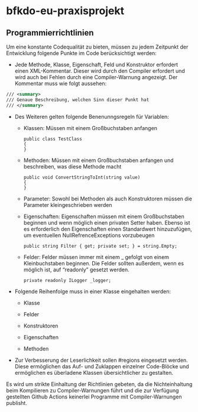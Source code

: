 # bfkdo-eu-praxisprojekt

## Programmierrichtlinien

Um eine konstante Codequalität zu bieten, müssen zu jedem Zeitpunkt der Entwicklung folgende Punkte im Code berücksichtigt werden:

*   Jede Methode, Klasse, Eigenschaft, Feld und Konstruktor erfordert einen XML-Kommentar. Dieser wird durch den Compiler erfordert und wird auch bei Fehlen durch eine Compiler-Warnung angezeigt. Der Kommentar muss wie folgt aussehen:
    

```xml
/// <summary>
/// Genaue Beschreibung, welchen Sinn dieser Punkt hat
/// </summary>
```

*   Des Weiteren gelten folgende Benenunngsregeln für Variablen:
    
    *   Klassen: Müssen mit einem Großbuchstaben anfangen
        
        ```
        public class TestClass
        {
        }
        ```
        
    *   Methoden: Müssen mit einem Großbuchstaben anfangen und beschreiben, was diese Methode macht
        
        ```
        public void ConvertStringToInt(string value)
        {
        }
        ```
        
    *   Parameter: Sowohl bei Methoden als auch Konstruktoren müssen die Parameter kleingeschrieben werden
        
    *   Eigenschaften: Eigenschaften müssen mit einem Großbuchstaben beginnen und wenn möglich einen privaten Setter haben. Ebenso ist es erforderlich den Eigenschaften einen Standardwert hinzuzufügen, um eventuellen NullRefrenceExceptions vorzubeugen
        
        ```
        public string Filter { get; private set; } = string.Empty;
        ```
        
    *   Felder: Felder müssen immer mit einem \_ gefolgt von einem Kleinbuchstaben beginnen. Die Felder sollten außerdem, wenn es möglich ist, auf “readonly” gesetzt werden.
        
        ```
        private readonly ILogger _logger;
        ```
        
*   Folgende Reihenfolge muss in einer Klasse eingehalten werden:
    
    *   Klasse
        
    *   Felder
        
    *   Konstruktoren
        
    *   Eigenschaften
        
    *   Methoden
        
*   Zur Verbesserung der Leserlichkeit sollen #regions eingesetzt werden. Diese ermöglichen das Auf- und Zuklappen einzelner Code-Blöcke und ermöglichen es überladene Klassen übersichtlicher zu gestalten.
    

Es wird um strikte Einhaltung der Richtlinien gebeten, da die Nichteinhaltung beim Kompilieren zu Compiler-Warnungen führt und die zur Verfügung gestellten Github Actions keinerlei Programme mit Compiler-Warnungen publisht.

